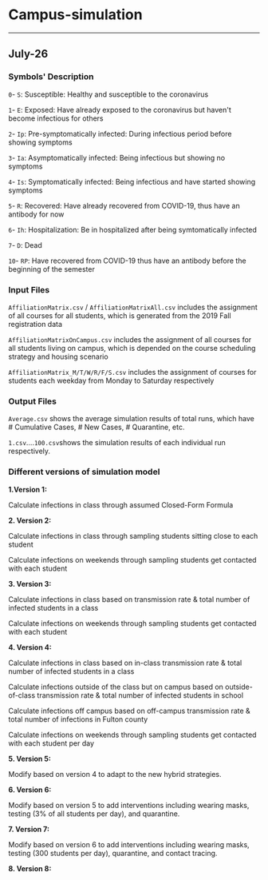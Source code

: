 # Campus-simulation

-----
July-26
-----

### Symbols' Description

`0`- `S`:   Susceptible: Healthy and susceptible to the coronavirus

`1`- `E`:   Exposed: Have already exposed to the coronavirus but haven't become infectious for others

`2`- `Ip`:  Pre-symptomatically infected: During infectious period before showing symptoms

`3`- `Ia`:  Asymptomatically infected: Being infectious but showing no symptoms

`4`- `Is`:  Symptomatically infected: Being infectious and have started showing symptoms

`5`- `R`:   Recovered: Have already recovered from COVID-19, thus have an antibody for now

`6`- `Ih`:  Hospitalization: Be in hospitalized after being symtomatically infected 

`7`- `D`:   Dead

`10`- `RP`: Have recovered from COVID-19 thus have an antibody before the beginning of the semester


### Input Files

`AffiliationMatrix.csv` / `AffiliationMatrixAll.csv` includes the assignment of all courses for all students, which is generated from the 2019 Fall registration data

`AffiliationMatrixOnCampus.csv` includes the assignment of all courses for all students living on campus, which is depended on the course scheduling strategy and housing scenario

`AffiliationMatrix_M/T/W/R/F/S.csv` includes the assignment of courses for students each weekday from Monday to Saturday respectively

### Output Files

`Average.csv` shows the average simulation results of total runs, which have # Cumulative Cases, # New Cases, # Quarantine, etc. 

`1.csv`....`100.csv`shows the simulation results of each individual run respectively.


### Different versions of simulation model

**1\.Version 1:** 

Calculate infections in class through assumed Closed-Form Formula


**2\. Version 2:**

Calculate infections in class through sampling students sitting close to each student

Calculate infections on weekends through sampling students get contacted with each student


**3\. Version 3:**

Calculate infections in class based on transmission rate & total number of infected students in a class

Calculate infections on weekends through sampling students get contacted with each student


**4\. Version 4:**

Calculate infections in class based on in-class transmission rate & total number of infected students in a class

Calculate infections outside of the class but on campus based on outside-of-class transmission rate & total number of infected students in school

Calculate infections off campus based on off-campus transmission rate & total number of infections in Fulton county

Calculate infections on weekends through sampling students get contacted with each student per day


**5\. Version 5:**

Modify based on version 4 to adapt to the new hybrid strategies.


**6\. Version 6:**

Modify based on version 5 to add interventions including wearing masks, testing (3% of all students per day), and quarantine.


**7\. Version 7:**

Modify based on version 6 to add interventions including wearing masks, testing (300 students per day), quarantine, and contact tracing.


**8\. Version 8:**
